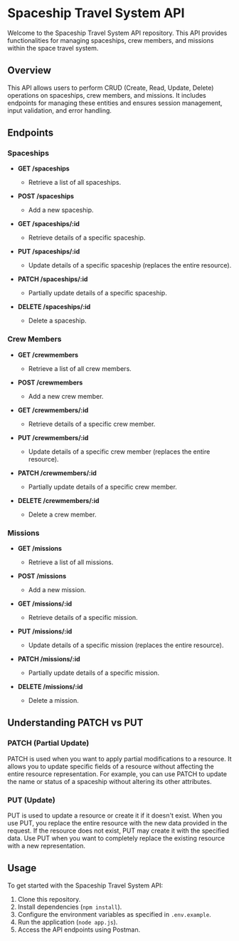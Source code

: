 # Spaceship Travel System API

Welcome to the Spaceship Travel System API repository. This API provides functionalities for managing spaceships, crew members, and missions within the space travel system.

## Overview

This API allows users to perform CRUD (Create, Read, Update, Delete) operations on spaceships, crew members, and missions. It includes endpoints for managing these entities and ensures session management, input validation, and error handling.

## Endpoints

### Spaceships

- **GET /spaceships**
  - Retrieve a list of all spaceships.

- **POST /spaceships**
  - Add a new spaceship.

- **GET /spaceships/:id**
  - Retrieve details of a specific spaceship.

- **PUT /spaceships/:id**
  - Update details of a specific spaceship (replaces the entire resource).

- **PATCH /spaceships/:id**
  - Partially update details of a specific spaceship.

- **DELETE /spaceships/:id**
  - Delete a spaceship.

### Crew Members

- **GET /crewmembers**
  - Retrieve a list of all crew members.

- **POST /crewmembers**
  - Add a new crew member.

- **GET /crewmembers/:id**
  - Retrieve details of a specific crew member.

- **PUT /crewmembers/:id**
  - Update details of a specific crew member (replaces the entire resource).

- **PATCH /crewmembers/:id**
  - Partially update details of a specific crew member.

- **DELETE /crewmembers/:id**
  - Delete a crew member.

### Missions

- **GET /missions**
  - Retrieve a list of all missions.

- **POST /missions**
  - Add a new mission.

- **GET /missions/:id**
  - Retrieve details of a specific mission.

- **PUT /missions/:id**
  - Update details of a specific mission (replaces the entire resource).

- **PATCH /missions/:id**
  - Partially update details of a specific mission.

- **DELETE /missions/:id**
  - Delete a mission.

## Understanding PATCH vs PUT

### PATCH (Partial Update)

PATCH is used when you want to apply partial modifications to a resource. It allows you to update specific fields of a resource without affecting the entire resource representation. For example, you can use PATCH to update the name or status of a spaceship without altering its other attributes.

### PUT (Update)

PUT is used to update a resource or create it if it doesn't exist. When you use PUT, you replace the entire resource with the new data provided in the request. If the resource does not exist, PUT may create it with the specified data. Use PUT when you want to completely replace the existing resource with a new representation.

## Usage

To get started with the Spaceship Travel System API:

1. Clone this repository.
2. Install dependencies (`npm install`).
3. Configure the environment variables as specified in `.env.example`.
4. Run the application (`node app.js`).
5. Access the API endpoints using Postman.